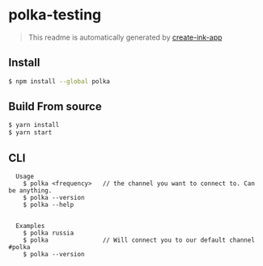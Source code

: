 # polka-testing

> This readme is automatically generated by [create-ink-app](https://github.com/vadimdemedes/create-ink-app)

## Install

```bash
$ npm install --global polka
```

## Build From source

```bash
$ yarn install
$ yarn start
```

## CLI

```
  Usage
    $ polka <frequency>   // the channel you want to connect to. Can be anything.
    $ polka --version
    $ polka --help


  Examples
    $ polka russia
    $ polka               // Will connect you to our default channel #polka
    $ polka --version
```
